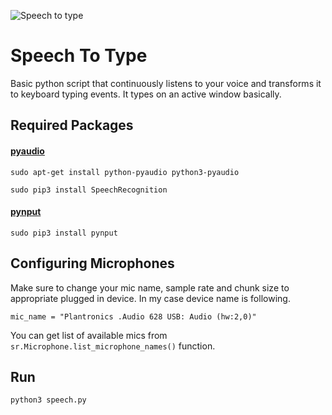 ![Speech to type](https://i.imgur.com/ZmpqVy5.png?1)

# Speech To Type
Basic python script that continuously listens to your voice and transforms it to keyboard typing events. It types on an active window basically.

## Required Packages

#### [pyaudio](http://people.csail.mit.edu/hubert/pyaudio/)

`sudo apt-get install python-pyaudio python3-pyaudio`

`sudo pip3 install SpeechRecognition`

#### [pynput](https://pynput.readthedocs.io/en/latest/)

`sudo pip3 install pynput`

## Configuring Microphones

Make sure to change your mic name, sample rate and chunk size to appropriate plugged in device. In my case device name is following.

`mic_name = "Plantronics .Audio 628 USB: Audio (hw:2,0)"`

You can get list of available mics from `sr.Microphone.list_microphone_names()` function.

## Run

`python3 speech.py`
